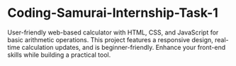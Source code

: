 # Coding-Samurai-Internship-Task-1
User-friendly web-based calculator with HTML, CSS, and JavaScript for basic arithmetic operations. This project features a responsive design, real-time calculation updates, and is beginner-friendly. Enhance your front-end skills while building a practical tool.
